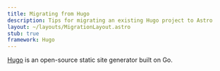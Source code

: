 ```yaml
---
title: Migrating from Hugo
description: Tips for migrating an existing Hugo project to Astro
layout: ~/layouts/MigrationLayout.astro
stub: true
framework: Hugo
---
```


 [Hugo](https://gohugo.io) is an open-source static site generator built on Go.